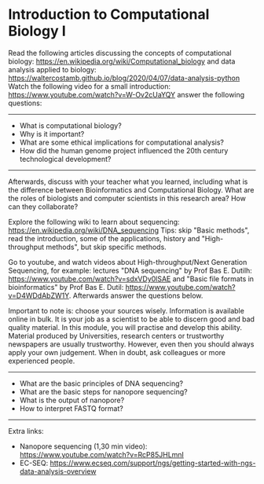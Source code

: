 # Introduction to Computational Biology I

Read the following articles discussing the concepts of computational biology: https://en.wikipedia.org/wiki/Computational_biology and data analysis applied to biology: https://waltercostamb.github.io/blog/2020/04/07/data-analysis-python Watch the following video for a small introduction: https://www.youtube.com/watch?v=W-Ov2cUaYQY answer the following questions:

--------------

- What is computational biology?
- Why is it important?
- What are some ethical implications for computational analysis?
- How did the human genome project influenced the 20th century technological development?

--------------

Afterwards, discuss with your teacher what you learned, including what is the difference between Bioinformatics and Computational Biology. What are the roles of biologists and computer scientists in this research area? How can they collaborate? 

Explore the following wiki to learn about sequencing: https://en.wikipedia.org/wiki/DNA_sequencing Tips: skip "Basic methods", read the introduction, some of the applications, history and "High-throughput methods", but skip specific methods.

Go to youtube, and watch videos about High-throughput/Next Generation Sequencing, for example: lectures "DNA sequencing" by Prof Bas E. Dutilh: https://www.youtube.com/watch?v=sdxVDy0lSAE and "Basic file formats in bioinformatics" by Prof Bas E. Dutil: https://www.youtube.com/watch?v=D4WDdAbZW1Y. Afterwards answer the questions below.  

Important to note is: choose your sources wisely. Information is available online in bulk. It is your job as a scientist to be able to discern good and bad quality material. In this module, you will practise and develop this ability. Material produced by Universities, research centers or trustworthy newspapers are usually trustworthy. However, even then you should always apply your own judgement. When in doubt, ask colleagues or more experienced people.  

--------------

- What are the basic principles of DNA sequencing?
- What are the basic steps for nanopore sequencing? 
- What is the output of nanopore?
- How to interpret FASTQ format?

--------------

Extra links:  
- Nanopore sequencing (1,30 min video): https://www.youtube.com/watch?v=RcP85JHLmnI
- EC-SEQ: https://www.ecseq.com/support/ngs/getting-started-with-ngs-data-analysis-overview 
